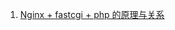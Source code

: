 1. [Nginx + fastcgi + php 的原理与关系](https://github.com/zswordsman/note/blob/master/Nginx/Nginx%20%2B%20fastcgi%20%2B%20php%20%E7%9A%84%E5%8E%9F%E7%90%86%E4%B8%8E%E5%85%B3%E7%B3%BB.md)
